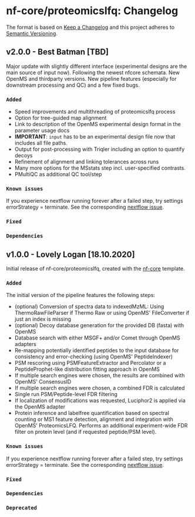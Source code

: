 # nf-core/proteomicslfq: Changelog

The format is based on [Keep a Changelog](https://keepachangelog.com/en/1.0.0/)
and this project adheres to [Semantic Versioning](https://semver.org/spec/v2.0.0.html).

## v2.0.0 - Best Batman [TBD]

Major update with slightly different interface (experimental designs are the main source of input now). Following the newest nfcore schemata.
New OpenMS and thirdparty versions. New pipeline features (especially for downstream processing and QC) and a few fixed bugs.

### `Added`

* Speed improvements and multithreading of proteomicslfq process
* Option for tree-guided map alignment
* Link to description of the OpenMS experimental design format in the parameter usage docs
* **IMPORTANT**: `input` has to be an experimental design file now that includes all file paths.
* Output for post-processing with Triqler including an option to quantify decoys
* Refinement of alignment and linking tolerances across runs
* Many more options for the MSstats step incl. user-specified contrasts.
* PMultiQC as additional QC tool/step 

### `Known issues`

If you experience nextflow running forever after a failed step, try settings errorStrategy = terminate. See the corresponding [nextflow issue](https://github.com/nextflow-io/nextflow/issues/1457).

### `Fixed`

### `Dependencies`

## v1.0.0 - Lovely Logan [18.10.2020]

Initial release of nf-core/proteomicslfq, created with the [nf-core](https://nf-co.re/) template.

### `Added`

The initial version of the pipeline features the following steps:

* (optional) Conversion of spectra data to indexedMzML: Using ThermoRawFileParser if Thermo Raw or using OpenMS' FileConverter if just an index is missing
* (optional) Decoy database generation for the provided DB (fasta) with OpenMS
* Database search with either MSGF+ and/or Comet through OpenMS adapters
* Re-mapping potentially identified peptides to the input database for consistency and error-checking (using OpenMS' PeptideIndexer)
* PSM rescoring using PSMFeatureExtractor and Percolator or a PeptideProphet-like distribution fitting approach in OpenMS
* If multiple search engines were chosen, the results are combined with OpenMS' ConsensusID
* If multiple search engines were chosen, a combined FDR is calculated
* Single run PSM/Peptide-level FDR filtering
* If localization of modifications was requested, Luciphor2 is applied via the OpenMS adapter
* Protein inference and labelfree quantification based on spectral counting or MS1 feature detection, alignment and integration with OpenMS' ProteomicsLFQ. Performs an additional experiment-wide FDR filter on protein level (and if requested peptide/PSM level).

### `Known issues`

If you experience nextflow running forever after a failed step, try settings errorStrategy = terminate. See the corresponding [nextflow issue](https://github.com/nextflow-io/nextflow/issues/1457).

### `Fixed`

### `Dependencies`

### `Deprecated`
